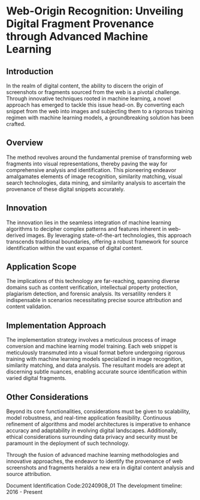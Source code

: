 # Web-Origin Recognition: Unveiling Digital Fragment Provenance through Advanced Machine Learning

## Introduction

In the realm of digital content, the ability to discern the origin of screenshots or fragments sourced from the web is a pivotal challenge. Through innovative techniques rooted in machine learning, a novel approach has emerged to tackle this issue head-on. By converting each snippet from the web into images and subjecting them to a rigorous training regimen with machine learning models, a groundbreaking solution has been crafted.

## Overview

The method revolves around the fundamental premise of transforming web fragments into visual representations, thereby paving the way for comprehensive analysis and identification. This pioneering endeavor amalgamates elements of image recognition, similarity matching, visual search technologies, data mining, and similarity analysis to ascertain the provenance of these digital snippets accurately.

## Innovation

The innovation lies in the seamless integration of machine learning algorithms to decipher complex patterns and features inherent in web-derived images. By leveraging state-of-the-art technologies, this approach transcends traditional boundaries, offering a robust framework for source identification within the vast expanse of digital content.

## Application Scope

The implications of this technology are far-reaching, spanning diverse domains such as content verification, intellectual property protection, plagiarism detection, and forensic analysis. Its versatility renders it indispensable in scenarios necessitating precise source attribution and content validation.

## Implementation Approach

The implementation strategy involves a meticulous process of image conversion and machine learning model training. Each web snippet is meticulously transmuted into a visual format before undergoing rigorous training with machine learning models specialized in image recognition, similarity matching, and data analysis. The resultant models are adept at discerning subtle nuances, enabling accurate source identification within varied digital fragments.

## Other Considerations

Beyond its core functionalities, considerations must be given to scalability, model robustness, and real-time application feasibility. Continuous refinement of algorithms and model architectures is imperative to enhance accuracy and adaptability in evolving digital landscapes. Additionally, ethical considerations surrounding data privacy and security must be paramount in the deployment of such technology.

Through the fusion of advanced machine learning methodologies and innovative approaches, the endeavor to identify the provenance of web screenshots and fragments heralds a new era in digital content analysis and source attribution.

Document Identification Code:20240908_01
The development timeline: 2016 - Present
